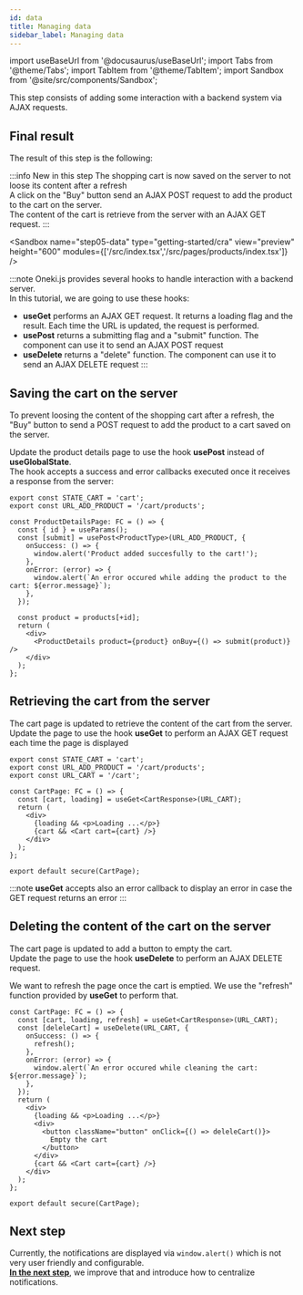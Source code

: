 ```yaml
---
id: data
title: Managing data
sidebar_label: Managing data
---
```


import useBaseUrl from '@docusaurus/useBaseUrl';
import Tabs from '@theme/Tabs';
import TabItem from '@theme/TabItem';
import Sandbox from '@site/src/components/Sandbox';

This step consists of adding some interaction with a backend system via AJAX requests.

## Final result

The result of this step is the following:

:::info New in this step
The shopping cart is now saved on the server to not loose its content after a refresh<br/>
A click on the "Buy" button send an AJAX POST request to add the product to the cart on the server.<br/>
The content of the cart is retrieve from the server with an AJAX GET request.
:::

<Sandbox
name="step05-data"
type="getting-started/cra"
view="preview"
height="600"
modules={['/src/index.tsx','/src/pages/products/index.tsx']}
/>

:::note
Oneki.js provides several hooks to handle interaction with a backend server.<br/>
In this tutorial, we are going to use these hooks:

- **useGet** performs an AJAX GET request. It returns a loading flag and the result. Each time the URL is updated, the request is performed.
- **usePost** returns a submitting flag and a "submit" function. The component can use it to send an AJAX POST request
- **useDelete** returns a "delete" function. The component can use it to send an AJAX DELETE request
:::

## Saving the cart on the server
To prevent loosing the content of the shopping cart after a refresh, the "Buy" button to send a POST request to add the product to a cart saved on the server.

Update the product details page to use the hook **usePost** instead of **useGlobalState**.<br/>
The hook accepts a success and error callbacks executed once it receives a response from the server:

```tsx {2} title="src/modules/core/libs/constants.ts"
export const STATE_CART = 'cart';
export const URL_ADD_PRODUCT = '/cart/products';
```

```tsx {3-10} title="src/product/details.tsx"
const ProductDetailsPage: FC = () => {
  const { id } = useParams();
  const [submit] = usePost<ProductType>(URL_ADD_PRODUCT, {
    onSuccess: () => {
      window.alert('Product added succesfully to the cart!');
    },
    onError: (error) => {
      window.alert(`An error occured while adding the product to the cart: ${error.message}`);
    },
  });

  const product = products[+id];
  return (
    <div>
      <ProductDetails product={product} onBuy={() => submit(product)} />
    </div>
  );
};
```

## Retrieving the cart from the server
The cart page is updated to retrieve the content of the cart from the server.<br/>
Update the page to use the hook **useGet** to perform an AJAX GET request each time the page is displayed

```tsx {3} title="src/modules/core/libs/constants.ts"
export const STATE_CART = 'cart';
export const URL_ADD_PRODUCT = '/cart/products';
export const URL_CART = '/cart';
```

```tsx {2} title="src/pages/cart.tsx"
const CartPage: FC = () => {
  const [cart, loading] = useGet<CartResponse>(URL_CART);
  return (
    <div>
      {loading && <p>Loading ...</p>}
      {cart && <Cart cart={cart} />}
    </div>
  );
};

export default secure(CartPage);
```

:::note
**useGet** accepts also an error callback to display an error in case the GET request returns an error
:::

## Deleting the content of the cart on the server
The cart page is updated to add a button to empty the cart.<br/>
Update the page to use the hook **useDelete** to perform an AJAX DELETE request. 

We want to refresh the page once the cart is emptied. We use the "refresh" function provided by **useGet** to perform that.

```tsx {2-10,14-18} title="src/pages/cart.tsx"
const CartPage: FC = () => {
  const [cart, loading, refresh] = useGet<CartResponse>(URL_CART);
  const [deleleCart] = useDelete(URL_CART, {
    onSuccess: () => {
      refresh();
    },
    onError: (error) => {
      window.alert(`An error occured while cleaning the cart: ${error.message}`);
    },
  });
  return (
    <div>
      {loading && <p>Loading ...</p>}
      <div>
        <button className="button" onClick={() => deleleCart()}>
          Empty the cart
        </button>
      </div>
      {cart && <Cart cart={cart} />}
    </div>
  );
};

export default secure(CartPage);
```

## Next step
Currently, the notifications are displayed via `window.alert()` which is not very user friendly and configurable.<br/>
**[In the next step](notification)**, we improve that and introduce how to centralize notifications.
